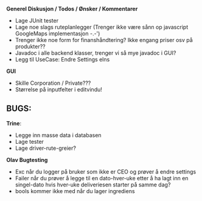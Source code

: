 **Generel Diskusjon / Todos / Ønsker / Kommentarer**

- Lage JUnit tester
- Lage noe slags ruteplanlegger (Trenger ikke være sånn op javascript GoogleMaps implementasjon -.-')
- Trenger ikke noe form for finanshåndtering? Ikke engang priser osv på produkter??
- Javadoc i alle backend klasser, trenger vi så mye javadoc i GUI?
- Legg til UseCase: Endre Settings elns

**GUI**
- Skille Corporation / Private???
- Størrelse på inputfelter i editvindu!

**BUGS**:
-

**Trine**:
- Legge inn masse data i databasen
- Lage tester
- Lage driver-rute-greier?

**Olav Bugtesting**
- Exc når du logger på bruker som ikke er CEO og prøver å endre settings
- Failer når du prøver å legge til en dato-hver-uke etter å ha lagt inn en singel-dato hvis hver-uke deliveriesen
    starter på samme dag?
- bools kommer ikke med når du lager ingrediens